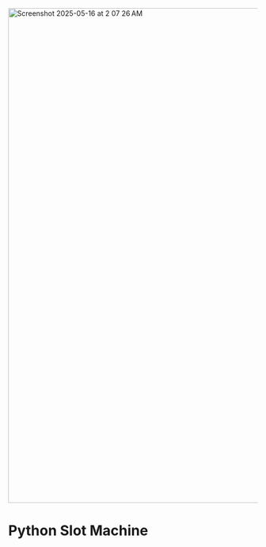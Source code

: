 <img width="1000" alt="Screenshot 2025-05-16 at 2 07 26 AM" src="https://github.com/user-attachments/assets/d18520fb-0d56-4e51-8c10-3819062c1c19" />


<h1>Python Slot Machine</h1>
 <br />
